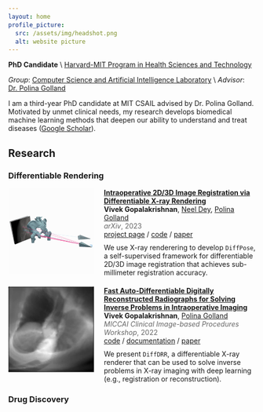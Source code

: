 ```yaml
---
layout: home
profile_picture:
  src: /assets/img/headshot.png
  alt: website picture
---
```


**PhD Candidate** \\
[Harvard-MIT Program in Health Sciences and Technology](https://hst.mit.edu/)

*Group*: [Computer Science and Artificial Intelligence Laboratory](https://www.csail.mit.edu/) \\
*Advisor*: [Dr. Polina Golland](https://people.csail.mit.edu/polina/)

I am a third-year PhD candidate at MIT CSAIL advised by Dr. Polina Golland. Motivated by unmet clinical needs, my research develops biomedical machine learning methods that deepen our ability to understand and treat diseases ([Google Scholar](https://scholar.google.com/citations?user=kYGmJpAAAAAJ&hl=en)). 

## Research

<style>
  .image-text-block {
    display: flex;
    align-items: flex-start;
    margin-bottom: 20px;
  }

  .image-text-block img {
    width: 175px;
    height: 175px;
    margin-right: 20px;
  }

  .image-text-block div {
    max-width: 600px;
  }

  .image-text-block p {
    margin: 0; /* Remove default paragraph margin */
  }

  .strong-title {
    font-weight: bold;
    display: inline; /* Keep title inline */
  }

  .author-list {
    list-style-type: none;
    margin: 0;
    padding: 0;
  }

  .author-list a {
    margin-right: 0px;
  }

  .journal-year {
    color: #666;
    margin-bottom: 0; /* Remove space after the journal */
  }

  .links {
    margin-bottom: 10px; /* Remove space before the links */
  }
</style>


### Differentiable Rendering

<div class="image-text-block">
  <img src="/assets/img/diffpose.gif" alt="pelvis.html">
  <div>
    <p><strong class="strong-title"><a href="#">Intraoperative 2D/3D Image Registration via Differentiable X-ray Rendering</a></strong></p>
    <p class="author-list">
      <b>Vivek Gopalakrishnan</b>,
      <a href="https://www.neeldey.com/">Neel Dey</a>,
      <a href="https://people.csail.mit.edu/polina">Polina Golland</a>
    </p>
    <p class="journal-year"><em>arXiv</em>, 2023</p>
    <div class="links">
      <a href="https://vivekg.dev/DiffPose">project page</a> / 
      <a href="https://github.com/eigenvivek/DiffPose">code</a> / 
      <a href="">paper</a>
    </div>
    <p>We use X-ray renderering to develop <code>DiffPose</code>, a self-supervised framework for differentiable 2D/3D image registration that achieves sub-millimeter registration accuracy.</p>
  </div>
</div>

<div class="image-text-block">
  <img src="/assets/img/diffdrr.gif" alt="Your Image Alt Text 2">
  <div>
    <p><strong class="strong-title"><a href="https://arxiv.org/abs/2208.12737">Fast Auto-Differentiable Digitally Reconstructed Radiographs for Solving Inverse Problems in Intraoperative Imaging</a></strong></p>
    <p class="author-list">
      <b>Vivek Gopalakrishnan</b>,
      <a href="https://people.csail.mit.edu/polina">Polina Golland</a>
    </p>
    <p class="journal-year"><em>MICCAI Clinical Image-based Procedures Workshop</em>, 2022</p>
    <div class="links">
      <a href="https://github.com/eigenvivek/DiffDRR">code</a> / 
      <a href="https://vivekg.dev/DiffDRR">documentation</a> / 
      <a href="https://arxiv.org/abs/2208.12737">paper</a>
    </div>
    <p>We present <code>DiffDRR</code>, a differentiable X-ray renderer that can be used to solve inverse problems in X-ray imaging with deep learning (e.g., registration or reconstruction).</p>
  </div>
</div>

### Drug Discovery


<!-- My interests lie in the following areas in medicine and machine learning:

- **Neural fields** → spatiotemporal vessel reconstruction in neurosurgery
- **Differentiable rendering** → fast registration for intraoperative image guidance
- **Statistical graph theory** → biomarker discovery in network neuroscience
- **Matrix analysis** → no biomedical applications yet, but I do love a good eigenvalue property!

Before starting my PhD, I completed my BS/MS in Biomedical Engineering at Johns Hopkins University, where I worked with Dr. Joshua Vogelstein and Dr. Carey Priebe in the NeuroData Lab. My work is supported by a Neuroimaging Training Program Grant from the National Institute of Biomedical Imaging and Bioengineering. -->